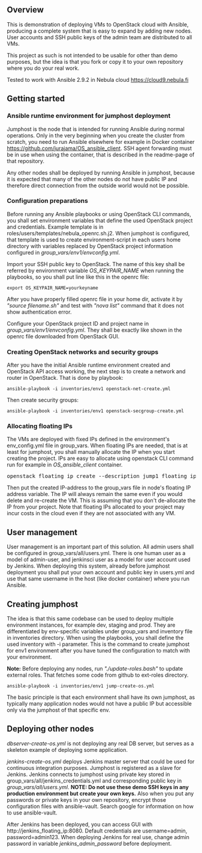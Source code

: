 ## Overview

This is demonstration of deploying VMs to OpenStack cloud with Ansible, producing a complete system that is easy to expand by adding new nodes. User accounts and SSH public keys of the admin team are distributed to all VMs.

This project as such is not intended to be usable for other than demo purposes, but the idea is that you fork or copy it to your own repository where you do your real work. 

Tested to work with Ansible 2.9.2 in Nebula cloud <A HREF="https://cloud9.nebula.fi">https://cloud9.nebula.fi</A>

## Getting started
### Ansible runtime environment for jumphost deployment
Jumphost is the node that is intended for running Ansible during normal operations. Only in the very beginning when you create the cluster from scratch, you need to run Ansible elsewhere for example in Docker container <A HREF="https://github.com/jurajama/OS_ansible_client">https://github.com/jurajama/OS_ansible_client</A>. SSH agent forwarding must be in use when using the container, that is described in the readme-page of that repository.

Any other nodes shall be deployed by running Ansible in jumphost, because it is expected that many of the other nodes do not have public IP and therefore direct connection from the outside world would not be possible.

### Configuration preparations
Before running any Ansible playbooks or using OpenStack CLI commands, you shall set environment variables that define the used OpenStack project and credentials. Example template is in roles/users/templates/nebula_openrc.sh.j2. When jumphost is configured, that template is used to create environment-script in each users home directory with variables replaced by OpenStack project information configured in *group_vars/env1/envconfig.yml*. 

Import your SSH public key to OpenStack. The name of this key shall be referred by environment variable *OS_KEYPAIR_NAME* when running the playbooks, so you shall put line like this in the openrc file:
```
export OS_KEYPAIR_NAME=yourkeyname
```

After you have properly filled openrc file in your home dir, activate it by *"source filename.sh"* and test with *"nova list"* command that it does not show authentication error.

Configure your OpenStack project ID and project name in *group_vars/env1/envconfig.yml*. They shall be exactly like shown in the openrc file downloaded from OpenStack GUI.

### Creating OpenStack networks and security groups
After you have the initial Ansible runtime environment created and OpenStack API access working, the next step is to create a network and router in OpenStack. That is done by playbook:
```
ansible-playbook -i inventories/env1 openstack-net-create.yml
```

Then create security groups:
```
ansible-playbook -i inventories/env1 openstack-secgroup-create.yml
```

### Allocating floating IPs
The VMs are deployed with fixed IPs defined in the environment's env_config.yml file in group_vars. When floating IPs are needed, that is at least for jumphost, you shall manually allocate the IP when you start creating the project. IPs are easy to allocate using openstack CLI command run for example in *OS_ansible_client* container.
<PRE>openstack floating ip create --description jump1_floating_ip Public-Helsinki-1</PRE>

Then put the created IP-address to the group_vars file in node's floating IP address variable. The IP will always remain the same even if you would delete and re-create the VM. This is assuming that you don't de-allocate the IP from your project. Note that floating IPs allocated to your project may incur costs in the cloud even if they are not associated with any VM.

## User management
User management is an important part of this solution. All admin users shall be configured in group_vars/all/users.yml. There is one human user as a model of admin-user, and jenkinsci user as a model for user account used by Jenkins. When deploying this system, already before jumphost deployment you shall put your own account and public key in users.yml and use that same username in the host (like docker container) where you run Ansible.

## Creating jumphost

The idea is that this same codebase can be used to deploy multiple environment instances, for example dev, staging and prod. They are differentiated by env-specific variables under group_vars and inventory file in inventories directory. When using the playbooks, you shall define the used inventory with -i parameter. This is the command to create jumphost for env1 environment after you have tuned the configuration to match with your environment.

**Note:** Before deploying any nodes, run *"./update-roles.bash"* to update external roles. That fetches some code from github to ext-roles directory.

```
ansible-playbook -i inventories/env1 jump-create-os.yml
```

The basic principle is that each environment shall have its own jumphost, as typically many application nodes would not have a public IP but accessible only via the jumphost of that specific env.

## Deploying other nodes
*dbserver-create-os.yml* is not deploying any real DB server, but serves as a skeleton example of deploying some application.

*jenkins-create-os.yml* deploys Jenkins master server that could be used for continuous integration purposes. Jumphost is registered as a slave for Jenkins.
Jenkins connects to jumphost using private key stored in group_vars/all/jenkins_credentials.yml and corresponding public key in *group_vars/all/users.yml*. **NOTE: Do not use these demo SSH keys in any production environment but create your own keys.** Also when you put any passwords or private keys in your own repository, encrypt those configuration files with ansible-vault. Search google for information on how to use ansible-vault.

After Jenkins has been deployed, you can access GUI with http://jenkins_floating_ip:8080. Default credentials are username=admin, password=admin123. When deploying Jenkins for real use, change admin password in variable *jenkins_admin_password* before deployment.

